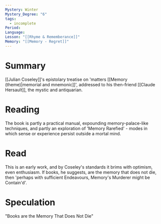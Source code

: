 ```yaml
---
Mystery: Winter
Mystery_Degree: "6"
tags:
  - incomplete
Period: 
Language: 
Lesson: "[[Rhyme & Rememberance]]"
Memory: "[[Memory - Regret]]"
---
```

# Summary
[[Julian Coseley]]'s epistolary treatise on 'matters [[Memory (theme)|memorial and mnemonic]]', addressed to his then-friend [[Claude Hersault]], the mystic and antiquarian.
# Reading
The book is partly a practical manual, expounding memory-palace-like techniques, and partly an exploration of 'Memory Rarefied' - modes in which sense or experience persist outside a mortal mind.
# Read
This is an early work, and by Coseley's standards it brims with optimism, even enthusiasm. If books, he suggests, are the memory that does not die, then 'perhaps with sufficient Endeavours, Memory's Murderer might be Contain'd'.
# Speculation
"Books are the Memory That Does Not Die"
